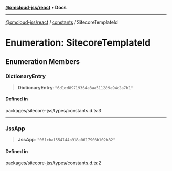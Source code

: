 [**@xmcloud-jss/react**](../../../README.md) • **Docs**

***

[@xmcloud-jss/react](../../../README.md) / [constants](../README.md) / SitecoreTemplateId

# Enumeration: SitecoreTemplateId

## Enumeration Members

### DictionaryEntry

> **DictionaryEntry**: `"6d1cd89719364a3aa511289a94c2a7b1"`

#### Defined in

packages/sitecore-jss/types/constants.d.ts:3

***

### JssApp

> **JssApp**: `"061cba1554744b918a0617903b102b82"`

#### Defined in

packages/sitecore-jss/types/constants.d.ts:2
